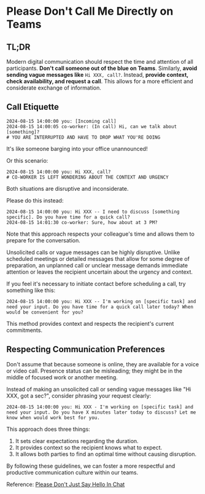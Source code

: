 # Please Don't Call Me Directly on Teams

## TL;DR 

Modern digital communication should respect the time and attention of all participants. **Don't call someone out of the blue on Teams**. Similarly, **avoid sending vague messages like** `Hi XXX, call?`. Instead, **provide context, check availability, and request a call**. This allows for a more efficient and considerate exchange of information.

## Call Etiquette

```text
2024-08-15 14:00:00 you: [Incoming call]
2024-08-15 14:00:05 co-worker: (In call) Hi, can we talk about [something]?
# YOU ARE INTERRUPTED AND HAVE TO DROP WHAT YOU'RE DOING
```

It's like someone barging into your office unannounced!

Or this scenario:

```text
2024-08-15 14:00:00 you: Hi XXX, call?
# CO-WORKER IS LEFT WONDERING ABOUT THE CONTEXT AND URGENCY
```

Both situations are disruptive and inconsiderate.

Please do this instead:

```text
2024-08-15 14:00:00 you: Hi XXX -- I need to discuss [something specific]. Do you have time for a quick call?
2024-08-15 14:01:30 co-worker: Sure, how about at 3 PM?
```

Note that this approach respects your colleague's time and allows them to prepare for the conversation.

Unsolicited calls or vague messages can be highly disruptive. Unlike scheduled meetings or detailed messages that allow for some degree of preparation, an unplanned call or unclear message demands immediate attention or leaves the recipient uncertain about the urgency and context.

If you feel it's necessary to initiate contact before scheduling a call, try something like this:

```text
2024-08-15 14:00:00 you: Hi XXX -- I'm working on [specific task] and need your input. Do you have time for a quick call later today? When would be convenient for you?
```

This method provides context and respects the recipient's current commitments.

## Respecting Communication Preferences

Don't assume that because someone is online, they are available for a voice or video call. Presence status can be misleading; they might be in the middle of focused work or another meeting.

Instead of making an unsolicited call or sending vague messages like "Hi XXX, got a sec?", consider phrasing your request clearly:

```text
2024-08-15 14:00:00 you: Hi XXX - I'm working on [specific task] and need your input. Do you have X minutes later today to discuss? Let me know when would work best for you.
```

This approach does three things:

1. It sets clear expectations regarding the duration.
2. It provides context so the recipient knows what to expect.
3. It allows both parties to find an optimal time without causing disruption.

By following these guidelines, we can foster a more respectful and productive communication culture within our teams.

Reference: [Please Don't Just Say Hello In Chat](https://aka.ms/nohello)

